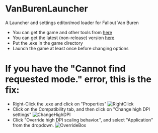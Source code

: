 # VanBurenLauncher
A Launcher and settings editor/mod loader for Fallout Van Buren
* You can get the game and other tools from [here](https://archive.org/details/f3demo)
* You can get the latest (non-release) version [here](https://github.com/kran27/VanBurenLauncher/raw/main/VBLauncher/bin/Debug/VBLauncher.exe)
* Put the .exe in the game directory
* Launch the game at least once before changing options

# If you have the "Cannot find requested mode." error, this is the fix:
* Right-Click the .exe and click on "Properties"
![RightClick](https://i.imgur.com/KdlyPS5.png)
* Click on the Compatibility tab, and then click on "Change high DPI settings"
![ChangeHighDPI](https://i.imgur.com/G745zvr.png)
* Click "Override high DPI scaling behavior.", and select "Application" from the dropdown.
![OverrideBox](https://i.imgur.com/X0OoLR2.png)
